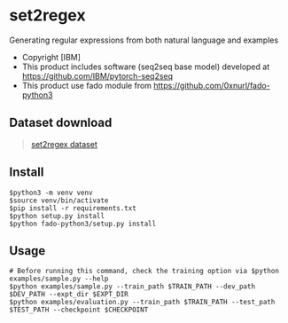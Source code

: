 # set2regex
Generating regular expressions from both natural language and examples

- Copyright [IBM]
- This product includes software (seq2seq base model) developed at https://github.com/IBM/pytorch-seq2seq
- This product use fado module from https://github.com/0xnurl/fado-python3

## Dataset download
> [set2regex dataset](https://github.com/woaksths/set2regex_dataset "set2regex dataset link")
## Install 
    $python3 -m venv venv
    $source venv/bin/activate
    $pip install -r requirements.txt
    $python setup.py install
    $python fado-python3/setup.py install


## Usage
    # Before running this command, check the training option via $python examples/sample.py --help
    $python examples/sample.py --train_path $TRAIN_PATH --dev_path $DEV_PATH --expt_dir $EXPT_DIR
    $python examples/evaluation.py --train_path $TRAIN_PATH --test_path $TEST_PATH --checkpoint $CHECKPOINT
